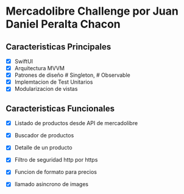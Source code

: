# Mercadolibre Challenge por Juan Daniel Peralta Chacon
## Caracteristicas Principales 

- [x] SwiftUI
- [x] Arquitectura MVVM
- [x] Patrones de diseño # Singleton, # Observable
- [x] Implemtacion de Test Unitarios
- [x] Modularizacion de vistas

## Caracteristicas Funcionales

- [x] Listado de productos desde API de mercadolibre
- [x] Buscador de productos
- [x] Detalle de un producto
- [x] Filtro de seguridad http por https
- [x] Funcion de formato para precios
- [x] llamado asincrono de images




